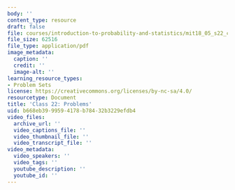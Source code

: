 ```yaml
---
body: ''
content_type: resource
draft: false
file: courses/introduction-to-probability-and-statistics/mit18_05_s22_class22_pset.pdf
file_size: 62516
file_type: application/pdf
image_metadata:
  caption: ''
  credit: ''
  image-alt: ''
learning_resource_types:
- Problem Sets
license: https://creativecommons.org/licenses/by-nc-sa/4.0/
resourcetype: Document
title: 'Class 22: Problems'
uid: b668eb39-9959-4178-b784-32b3229efdb4
video_files:
  archive_url: ''
  video_captions_file: ''
  video_thumbnail_file: ''
  video_transcript_file: ''
video_metadata:
  video_speakers: ''
  video_tags: ''
  youtube_description: ''
  youtube_id: ''
---
```

